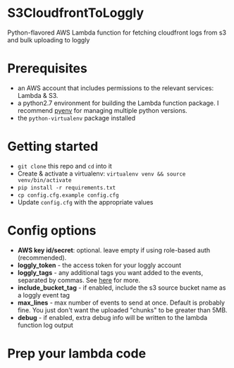 # S3CloudfrontToLoggly

Python-flavored AWS Lambda function for fetching cloudfront logs from s3 and bulk uploading to loggly

# Prerequisites

* an AWS account that includes permissions to the relevant services: Lambda & S3.
* a python2.7 environment for building the Lambda function package. I recommend [pyenv](https://github.com/yyuu/pyenv) for managing multiple python versions.
* the `python-virtualenv` package installed

# Getting started

* `git clone` this repo and `cd` into it
* Create & activate a virtualenv: `virtualenv venv && source venv/bin/activate`
* `pip install -r requirements.txt`
* `cp config.cfg.example config.cfg`
* Update `config.cfg` with the appropriate values

# Config options

* **AWS key id/secret**: optional. leave empty if using role-based auth (recommended). 
* **loggly_token** - the access token for your loggly account
* **loggly_tags** - any additional tags you want added to the events, separated by commas. See [here](https://www.loggly.com/docs/tags/) for more.
* **include_bucket_tag** - if enabled, include the s3 source bucket name as a loggly event tag
* **max_lines** - max number of events to send at once. Default is probably fine. You just don't want the uploaded "chunks" to be greater than 5MB.
* **debug** - if enabled, extra debug info will be written to the lambda function log output

# Prep your lambda code

